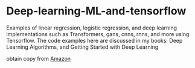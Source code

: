 # Deep-learning-ML-and-tensorflow

Examples of linear regression, logistic regression, and deep learning implementations such as Transformers, gans, cnns, rnns, and more using Tensorflow. 
The code examples here are discussed in my books: Deep Learning Algorithms, and Getting Started with Deep Learning 



obtain copy from [Amazon](https://www.amazon.com/Deep-Learning-Algorithms-Transformers-encoders/dp/B08GFPMFW9/ref=sr_1_1?qid=1647628993&refinements=p_27%3ARicardo+A+Calix&s=books&sr=1-1&text=Ricardo+A+Calix)

